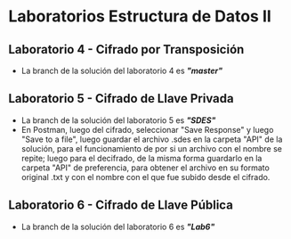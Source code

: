# Laboratorios Estructura de Datos II
## Laboratorio 4 - Cifrado por Transposición
- La branch de la solución del laboratorio 4 es ***"master"***
## Laboratorio 5 - Cifrado de Llave Privada
- La branch de la solución del laboratorio 5 es ***"SDES"***
- En Postman, luego del cifrado, seleccionar "Save Response" y luego "Save to a file", luego guardar el archivo .sdes en la carpeta "API" de la solución, para el funcionamiento de por si un archivo con el nombre se repite; luego para el decifrado, de la misma forma guardarlo en la carpeta "API" de preferencia, para obtener el archivo en su formato original .txt y con el nombre con el que fue subido desde el cifrado.
## Laboratorio 6 - Cifrado de Llave Pública
- La branch de la solución del laboratorio 6 es ***"Lab6"***
